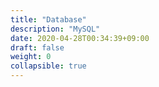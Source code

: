 ```yaml
---
title: "Database"
description: "MySQL"
date: 2020-04-28T00:34:39+09:00
draft: false
weight: 0
collapsible: true
---
```


